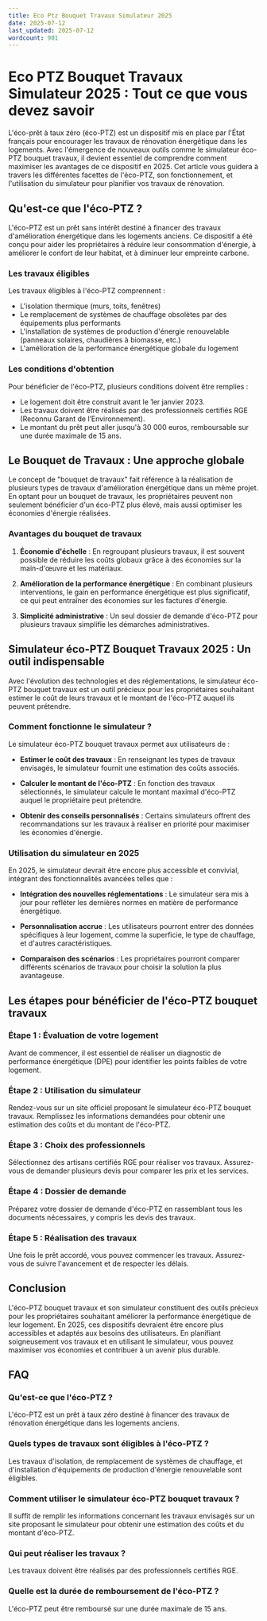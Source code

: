 ```yaml
---
title: Eco Ptz Bouquet Travaux Simulateur 2025
date: 2025-07-12
last_updated: 2025-07-12
wordcount: 901
---
```


# Eco PTZ Bouquet Travaux Simulateur 2025 : Tout ce que vous devez savoir

L'éco-prêt à taux zéro (éco-PTZ) est un dispositif mis en place par l'État français pour encourager les travaux de rénovation énergétique dans les logements. Avec l'émergence de nouveaux outils comme le simulateur éco-PTZ bouquet travaux, il devient essentiel de comprendre comment maximiser les avantages de ce dispositif en 2025. Cet article vous guidera à travers les différentes facettes de l'éco-PTZ, son fonctionnement, et l'utilisation du simulateur pour planifier vos travaux de rénovation.

## Qu'est-ce que l'éco-PTZ ?

L'éco-PTZ est un prêt sans intérêt destiné à financer des travaux d'amélioration énergétique dans les logements anciens. Ce dispositif a été conçu pour aider les propriétaires à réduire leur consommation d'énergie, à améliorer le confort de leur habitat, et à diminuer leur empreinte carbone. 

### Les travaux éligibles

Les travaux éligibles à l'éco-PTZ comprennent :

- L'isolation thermique (murs, toits, fenêtres)
- Le remplacement de systèmes de chauffage obsolètes par des équipements plus performants
- L'installation de systèmes de production d'énergie renouvelable (panneaux solaires, chaudières à biomasse, etc.)
- L'amélioration de la performance énergétique globale du logement

### Les conditions d'obtention

Pour bénéficier de l'éco-PTZ, plusieurs conditions doivent être remplies :

- Le logement doit être construit avant le 1er janvier 2023.
- Les travaux doivent être réalisés par des professionnels certifiés RGE (Reconnu Garant de l’Environnement).
- Le montant du prêt peut aller jusqu'à 30 000 euros, remboursable sur une durée maximale de 15 ans.

## Le Bouquet de Travaux : Une approche globale

Le concept de "bouquet de travaux" fait référence à la réalisation de plusieurs types de travaux d'amélioration énergétique dans un même projet. En optant pour un bouquet de travaux, les propriétaires peuvent non seulement bénéficier d'un éco-PTZ plus élevé, mais aussi optimiser les économies d'énergie réalisées.

### Avantages du bouquet de travaux

1. **Économie d'échelle** : En regroupant plusieurs travaux, il est souvent possible de réduire les coûts globaux grâce à des économies sur la main-d'œuvre et les matériaux.
   
2. **Amélioration de la performance énergétique** : En combinant plusieurs interventions, le gain en performance énergétique est plus significatif, ce qui peut entraîner des économies sur les factures d'énergie.

3. **Simplicité administrative** : Un seul dossier de demande d'éco-PTZ pour plusieurs travaux simplifie les démarches administratives.

## Simulateur éco-PTZ Bouquet Travaux 2025 : Un outil indispensable

Avec l'évolution des technologies et des réglementations, le simulateur éco-PTZ bouquet travaux est un outil précieux pour les propriétaires souhaitant estimer le coût de leurs travaux et le montant de l'éco-PTZ auquel ils peuvent prétendre.

### Comment fonctionne le simulateur ?

Le simulateur éco-PTZ bouquet travaux permet aux utilisateurs de :

- **Estimer le coût des travaux** : En renseignant les types de travaux envisagés, le simulateur fournit une estimation des coûts associés.
  
- **Calculer le montant de l'éco-PTZ** : En fonction des travaux sélectionnés, le simulateur calcule le montant maximal d'éco-PTZ auquel le propriétaire peut prétendre.

- **Obtenir des conseils personnalisés** : Certains simulateurs offrent des recommandations sur les travaux à réaliser en priorité pour maximiser les économies d'énergie.

### Utilisation du simulateur en 2025

En 2025, le simulateur devrait être encore plus accessible et convivial, intégrant des fonctionnalités avancées telles que :

- **Intégration des nouvelles réglementations** : Le simulateur sera mis à jour pour refléter les dernières normes en matière de performance énergétique.

- **Personnalisation accrue** : Les utilisateurs pourront entrer des données spécifiques à leur logement, comme la superficie, le type de chauffage, et d'autres caractéristiques.

- **Comparaison des scénarios** : Les propriétaires pourront comparer différents scénarios de travaux pour choisir la solution la plus avantageuse.

## Les étapes pour bénéficier de l'éco-PTZ bouquet travaux

### Étape 1 : Évaluation de votre logement

Avant de commencer, il est essentiel de réaliser un diagnostic de performance énergétique (DPE) pour identifier les points faibles de votre logement.

### Étape 2 : Utilisation du simulateur

Rendez-vous sur un site officiel proposant le simulateur éco-PTZ bouquet travaux. Remplissez les informations demandées pour obtenir une estimation des coûts et du montant de l'éco-PTZ.

### Étape 3 : Choix des professionnels

Sélectionnez des artisans certifiés RGE pour réaliser vos travaux. Assurez-vous de demander plusieurs devis pour comparer les prix et les services.

### Étape 4 : Dossier de demande

Préparez votre dossier de demande d'éco-PTZ en rassemblant tous les documents nécessaires, y compris les devis des travaux.

### Étape 5 : Réalisation des travaux

Une fois le prêt accordé, vous pouvez commencer les travaux. Assurez-vous de suivre l'avancement et de respecter les délais.

## Conclusion

L'éco-PTZ bouquet travaux et son simulateur constituent des outils précieux pour les propriétaires souhaitant améliorer la performance énergétique de leur logement. En 2025, ces dispositifs devraient être encore plus accessibles et adaptés aux besoins des utilisateurs. En planifiant soigneusement vos travaux et en utilisant le simulateur, vous pouvez maximiser vos économies et contribuer à un avenir plus durable.

## FAQ

### Qu'est-ce que l'éco-PTZ ?

L'éco-PTZ est un prêt à taux zéro destiné à financer des travaux de rénovation énergétique dans les logements anciens.

### Quels types de travaux sont éligibles à l'éco-PTZ ?

Les travaux d'isolation, de remplacement de systèmes de chauffage, et d'installation d'équipements de production d'énergie renouvelable sont éligibles.

### Comment utiliser le simulateur éco-PTZ bouquet travaux ?

Il suffit de remplir les informations concernant les travaux envisagés sur un site proposant le simulateur pour obtenir une estimation des coûts et du montant d'éco-PTZ.

### Qui peut réaliser les travaux ?

Les travaux doivent être réalisés par des professionnels certifiés RGE.

### Quelle est la durée de remboursement de l'éco-PTZ ?

L'éco-PTZ peut être remboursé sur une durée maximale de 15 ans.